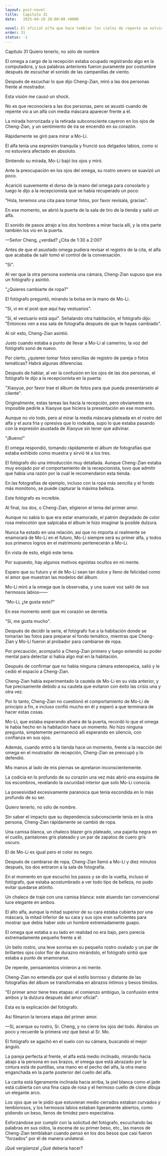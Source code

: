 ```yaml
---
layout: post-novel
title:  Capitulo 31
date:   2025-04-10 20:00:00 +0000

novel: El oficial alfa que hace temblar los cielos de repente se volvió dulce
order: 31
status: -1
---
```


Capítulo 31 Quiero tenerlo, no sólo de nombre

El omega a cargo de la recepción estaba ocupado registrando algo en la computadora, y sus palabras anteriores fueron puramente por costumbre después de escuchar el sonido de las campanillas de viento.

Después de escuchar lo que dijo Cheng-Zian, miró a las dos personas frente al mostrador.

Esta visión me causó un shock.

No es que reconociera a las dos personas, pero se asustó cuando de repente vio a un alfa con media máscara aparecer frente a él.

La mirada horrorizada y la retirada subconsciente cayeron en los ojos de Cheng-Zian, y un sentimiento de ira se encendió en su corazón.

Rápidamente se giró para mirar a Mo-Li.

El alfa tenía una expresión tranquila y frunció sus delgados labios, como si no estuviera afectado en absoluto.

Sintiendo su mirada, Mo-Li bajó los ojos y miró.

Ante la preocupación en los ojos del omega, su rostro severo se suavizó un poco.

Acarició suavemente el dorso de la mano del omega para consolarlo y luego le dijo a la recepcionista que se había recuperado un poco:

"Hola, tenemos una cita para tomar fotos, por favor revísala, gracias".

En ese momento, se abrió la puerta de la sala de tiro de la tienda y salió un alfa.

El sonido de pasos atrajo a los dos hombres a mirar hacia allí, y la otra parte también los vio en la puerta.

—Señor Cheng, ¿verdad? ¿Cita de 1:30 a 2:00?

Antes de que el asustado omega pudiera revisar el registro de la cita, el alfa que acababa de salir tomó el control de la conversación.

"Sí".

Al ver que la otra persona sostenía una cámara, Cheng-Zian supuso que era un fotógrafo y asintió.

"¿Quieres cambiarte de ropa?"

El fotógrafo preguntó, mirando la bolsa en la mano de Mo-Li.

"Sí, vi en el post que aquí hay vestuarios".

"Sí, el vestuario está aquí". Señalando otra habitación, el fotógrafo dijo: "Entonces ven a esa sala de fotografía después de que te hayas cambiado".

Al oír esto, Cheng-Zian asintió.

Justo cuando estaba a punto de llevar a Mo-Li al camerino, la voz del fotógrafo sonó de nuevo.

Por cierto, ¿quieren tomar fotos sencillas de registro de pareja o fotos temáticas? Habrá algunas diferencias.

Después de hablar, al ver la confusión en los ojos de las dos personas, el fotógrafo le dijo a la recepcionista en la puerta:

"Xiaoyue, por favor trae el álbum de fotos para que pueda presentárselo al cliente".

Originalmente, estas tareas las hacía la recepción, pero obviamente era imposible pedirle a Xiaoyue que hiciera la presentación en ese momento.

Aunque no vio todo, pero al mirar la media máscara plateada en el rostro del alfa y el aura fría y opresiva que lo rodeaba, supo lo que estaba pasando con la expresión asustada de Xiaoyue sin tener que adivinar.

"¡Bueno!"

El omega respondió, tomando rápidamente el álbum de fotografías que estaba exhibido como muestra y sirvió té a los tres.

El fotógrafo dio una introducción muy detallada. Aunque Cheng-Zian estaba muy enojado por el comportamiento de la recepcionista, tuvo que admitir que había una razón por la cual le recomendaron esta tienda.

En las fotografías de ejemplo, incluso con la ropa más sencilla y el fondo más monótono, se puede capturar la máxima belleza.

Este fotógrafo es increíble.

Al final, los dos, o Cheng-Zian, eligieron el tema del primer amor.

Aunque no sabía lo que era estar enamorado, el patrón degradado de color rosa melocotón que salpicaba el álbum le hizo imaginar la posible dulzura.

Nunca ha estado en una relación, así que no importa si realmente se enamorará de Mo-Li en el futuro, Mo-Li siempre será su primer alfa, y todos sus primeros logros en el matrimonio pertenecerán a Mo-Li.

En vista de esto, eligió este tema.

Por supuesto, hay algunos motivos egoístas ocultos en mi mente.

Espero que su futuro y el de Mo-Li sean tan dulce y lleno de felicidad como el amor que muestran las modelos del álbum.

Mo-Li miró a la omega que la observaba, y una suave voz salió de sus hermosos labios——

"Mo-Li, ¿te gusta esto?"

En ese momento sentí que mi corazón se derretía.

"Sí, me gusta mucho".

Después de decidir la serie, el fotógrafo fue a la habitación donde se tomarían las fotos para preparar el fondo temático, mientras que Cheng-Zian y Mo-Li fueron al probador para cambiarse de ropa.

Por precaución, acompañó a Cheng-Zian primero y luego extendió su poder mental para detectar si había algo mal en la habitación.

Después de confirmar que no había ninguna cámara estenopeica, salió y le cedió el espacio a Cheng-Zian.

Cheng-Zian había experimentado la cautela de Mo-Li en su vida anterior, y fue precisamente debido a su cautela que evitaron con éxito las crisis una y otra vez.

Por lo tanto, Cheng-Zian no cuestionó el comportamiento de Mo-Li de principio a fin, e incluso confió mucho en él y esperó a que terminara de hacer estas cosas.

Mo-Li, que estaba esperando afuera de la puerta, recordó lo que el omega le había hecho en la habitación hace un momento. No hizo ninguna pregunta, simplemente permaneció allí esperando en silencio, con confianza en sus ojos.

Además, cuando entró a la tienda hace un momento, frente a la reacción del omega en el mostrador de recepción, Cheng-Zian se preocupó y lo defendió.

Mis manos al lado de mis piernas se apretaron inconscientemente.

La codicia en lo profundo de su corazón una vez más abrió una esquina de los escombros, revelando la oscuridad interior que solo Mo-Li conocía.

La posesividad excesivamente paranoica que tenía escondida en lo más profundo de su ser.

Quiero tenerlo, no sólo de nombre.

Sin saber el impacto que su dependencia subconsciente tenía en la otra persona, Cheng-Zian rápidamente se cambió de ropa.

Una camisa blanca, un chaleco blazer gris plateado, una pajarita negra en el cuello, pantalones gris plateado y un par de zapatos de cuero gris oscuro.

El de Mo-Li es igual pero el color es negro.

Después de cambiarse de ropa, Cheng-Zian llamó a Mo-Li y diez minutos después, los dos entraron a la sala de fotografía.

En el momento en que escuchó los pasos y se dio la vuelta, incluso el fotógrafo, que estaba acostumbrado a ver todo tipo de belleza, no pudo evitar quedarse atónito.

Un chaleco de traje con una camisa blanca: este atuendo tan convencional luce elegante en ambos.

El alto alfa, aunque la mitad superior de su cara estaba cubierta por una máscara, la mitad inferior de su cara y sus ojos eran suficientes para mostrar que debía haber sido un hombre extremadamente guapo.

El omega que estaba a su lado en realidad no era bajo, pero parecía extremadamente pequeño frente a él.

Un bello rostro, una leve sonrisa en su pequeño rostro ovalado y un par de brillantes ojos color flor de durazno mirándolo, el fotógrafo sintió que estaba a punto de enamorarse.

De repente, pensamientos vinieron a mi mente.

Cheng-Zian no entendía por qué el estilo borroso y distante de las fotografías del álbum se transformaba en abrazos íntimos y besos tímidos.

"El primer amor tiene tres etapas: el comienzo ambiguo, la confusión entre ambos y la dulzura después del amor oficial".

Esta es la explicación del fotógrafo.

Así filmaron la tercera etapa del primer amor.

—Sí, acerque su rostro, Sr. Cheng, y no cierre los ojos del todo. Ábralos un poco y recuerde la primera vez que besó al Sr. Mo.

El fotógrafo se agachó en el suelo con su cámara, buscando el mejor ángulo.

La pareja perfecta al frente, el alfa está medio inclinado, mirando hacia abajo a la persona en sus brazos, el omega que está abrazado por la cintura está de puntillas, una mano en el pecho del alfa, la otra mano enganchada en la parte posterior del cuello del alfa.

La carita está ligeramente inclinada hacia arriba, la piel blanca como el jade está cubierta con una fina capa de rosa y el hermoso cuello de cisne dibuja un elegante arco.

Los ojos que se le pidió que estuvieran medio cerrados estaban curvados y temblorosos, y los hermosos labios estaban ligeramente abiertos, como pidiendo un beso, llenos de timidez pero expectativa.

Esforzándose por cumplir con la solicitud del fotógrafo, escuchando las palabras en sus oídos, la escena de su primer beso, etc., las manos de Cheng-Zian temblaban cuando pensó en los dos besos que casi fueron "forzados" por él de manera unilateral.

¡Qué vergüenza! ¿Qué debería hacer?





